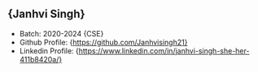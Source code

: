 ## {Janhvi Singh}
- Batch: 2020-2024 {CSE}
- Github Profile: {https://github.com/Janhvisingh21}
- Linkedin Profile: {https://www.linkedin.com/in/janhvi-singh-she-her-411b8420a/}
